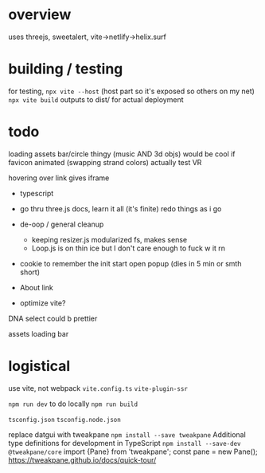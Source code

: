 # overview

uses threejs, sweetalert, vite->netlify->helix.surf


# building / testing
for testing, `npx vite --host` (host part so it's exposed so others on my net)
`npx vite build` outputs to dist/ for actual deployment





# todo

loading assets bar/circle thingy (music AND 3d objs)
would be cool if favicon animated (swapping strand colors)
actually test VR

hovering over link gives iframe 



  * typescript
  * go thru three.js docs, learn it all (it's finite) redo things as i go

* de-oop / general cleanup
  * keeping resizer.js modularized fs, makes sense
  * Loop.js is on thin ice but I don't care enough to fuck w it rn


* cookie to remember the init start open popup (dies in 5 min or smth short)
* About link
* optimize vite?

DNA select could b prettier


assets loading bar

# logistical



use vite, not webpack
`vite.config.ts`
`vite-plugin-ssr`

`npm run dev` to do locally
`npm run build`


`tsconfig.json`
`tsconfig.node.json`


replace datgui with tweakpane
`npm install --save tweakpane`
Additional type definitions for development in TypeScript
`npm install --save-dev @tweakpane/core`
import {Pane} from 'tweakpane';
const pane = new Pane();
https://tweakpane.github.io/docs/quick-tour/
